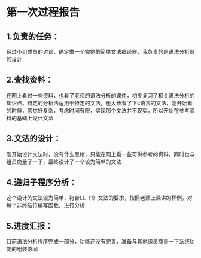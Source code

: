 
# 第一次过程报告

## 1.负责的任务：

经过小组成员的讨论，确定做一个完整的简单文法编译器，我负责的是语法分析器的设计

## 2.查找资料：

在网上看过一些资料，也看了老师的语法分析的课件，初步复习了相关语法分析的知识点，特定的分析法适用于特定的文法，也大致看了下c语言的文法，刚开始看的时候，感觉好复杂，考虑时间有限，实现那个文法并不现实，所以开始在参考资料的基础上设计文法

## 3.文法的设计：

刚开始设计文法时，没有什么思绪，只能在网上看一些可供参考的资料，同时也与组员商量了一下，最终设计了一个较为简单的文法

## 4.递归子程序分析：

这个设计的文法较为简单，符合LL（1）文法的要求，按照老师上课讲的样例，对每个非终结符编写函数，进行分析

##  5.进度汇报：

目前语法分析程序完成一部分，功能还没有完善，准备与其他组员商量一下系统功能的组装协同









